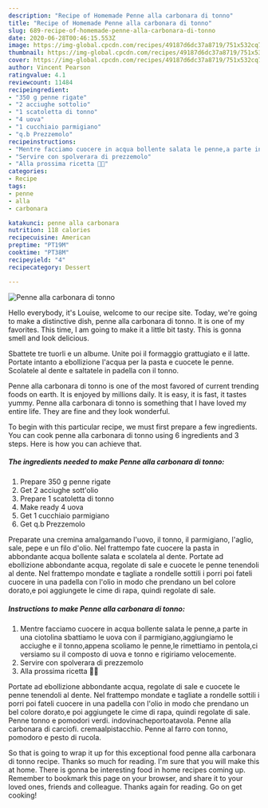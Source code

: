 ```yaml
---
description: "Recipe of Homemade Penne alla carbonara di tonno"
title: "Recipe of Homemade Penne alla carbonara di tonno"
slug: 689-recipe-of-homemade-penne-alla-carbonara-di-tonno
date: 2020-06-28T00:46:15.553Z
image: https://img-global.cpcdn.com/recipes/49187d6dc37a8719/751x532cq70/penne-alla-carbonara-di-tonno-recipe-main-photo.jpg
thumbnail: https://img-global.cpcdn.com/recipes/49187d6dc37a8719/751x532cq70/penne-alla-carbonara-di-tonno-recipe-main-photo.jpg
cover: https://img-global.cpcdn.com/recipes/49187d6dc37a8719/751x532cq70/penne-alla-carbonara-di-tonno-recipe-main-photo.jpg
author: Vincent Pearson
ratingvalue: 4.1
reviewcount: 11484
recipeingredient:
- "350 g penne rigate"
- "2 acciughe sottolio"
- "1 scatoletta di tonno"
- "4 uova"
- "1 cucchiaio parmigiano"
- "q.b Prezzemolo"
recipeinstructions:
- "Mentre facciamo cuocere in acqua bollente salata le penne,a parte in una ciotolina sbattiamo le uova con il parmigiano,aggiungiamo le acciughe e il tonno,appena scoliamo le penne,le rimettiamo in pentola,ci versiamo su il composto di uova e tonno e rigiriamo velocemente."
- "Servire con spolverara di prezzemolo"
- "Alla prossima ricetta 👩‍🍳"
categories:
- Recipe
tags:
- penne
- alla
- carbonara

katakunci: penne alla carbonara 
nutrition: 118 calories
recipecuisine: American
preptime: "PT19M"
cooktime: "PT38M"
recipeyield: "4"
recipecategory: Dessert

---
```



![Penne alla carbonara di tonno](https://img-global.cpcdn.com/recipes/49187d6dc37a8719/751x532cq70/penne-alla-carbonara-di-tonno-recipe-main-photo.jpg)

Hello everybody, it's Louise, welcome to our recipe site. Today, we're going to make a distinctive dish, penne alla carbonara di tonno. It is one of my favorites. This time, I am going to make it a little bit tasty. This is gonna smell and look delicious.

Sbattete tre tuorli e un albume. Unite poi il formaggio grattugiato e il latte. Portate intanto a ebollizione l&#39;acqua per la pasta e cuocete le penne. Scolatele al dente e saltatele in padella con il tonno.

Penne alla carbonara di tonno is one of the most favored of current trending foods on earth. It is enjoyed by millions daily. It is easy, it is fast, it tastes yummy. Penne alla carbonara di tonno is something that I have loved my entire life. They are fine and they look wonderful.


To begin with this particular recipe, we must first prepare a few ingredients. You can cook penne alla carbonara di tonno using 6 ingredients and 3 steps. Here is how you can achieve that.

<!--inarticleads1-->

##### The ingredients needed to make Penne alla carbonara di tonno:

1. Prepare 350 g penne rigate
1. Get 2 acciughe sott&#39;olio
1. Prepare 1 scatoletta di tonno
1. Make ready 4 uova
1. Get 1 cucchiaio parmigiano
1. Get q.b Prezzemolo


Preparate una cremina amalgamando l&#39;uovo, il tonno, il parmigiano, l&#39;aglio, sale, pepe e un filo d&#39;olio. Nel frattempo fate cuocere la pasta in abbondante acqua bollente salata e scolatela al dente. Portate ad ebollizione abbondante acqua, regolate di sale e cuocete le penne tenendoli al dente. Nel frattempo mondate e tagliate a rondelle sottili i porri poi fateli cuocere in una padella con l&#39;olio in modo che prendano un bel colore dorato,e poi aggiungete le cime di rapa, quindi regolate di sale. 

<!--inarticleads2-->

##### Instructions to make Penne alla carbonara di tonno:

1. Mentre facciamo cuocere in acqua bollente salata le penne,a parte in una ciotolina sbattiamo le uova con il parmigiano,aggiungiamo le acciughe e il tonno,appena scoliamo le penne,le rimettiamo in pentola,ci versiamo su il composto di uova e tonno e rigiriamo velocemente.
1. Servire con spolverara di prezzemolo
1. Alla prossima ricetta 👩‍🍳


Portate ad ebollizione abbondante acqua, regolate di sale e cuocete le penne tenendoli al dente. Nel frattempo mondate e tagliate a rondelle sottili i porri poi fateli cuocere in una padella con l&#39;olio in modo che prendano un bel colore dorato,e poi aggiungete le cime di rapa, quindi regolate di sale. Penne tonno e pomodori verdi. indovinacheportoatavola. Penne alla carbonara di carciofi. cremaalpistacchio. Penne al farro con tonno, pomodoro e pesto di rucola. 

So that is going to wrap it up for this exceptional food penne alla carbonara di tonno recipe. Thanks so much for reading. I'm sure that you will make this at home. There is gonna be interesting food in home recipes coming up. Remember to bookmark this page on your browser, and share it to your loved ones, friends and colleague. Thanks again for reading. Go on get cooking!
